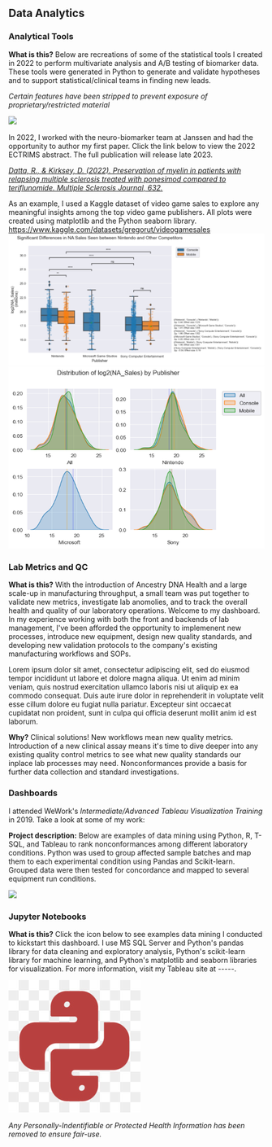## Data Analytics

### Analytical Tools

**What is this?** Below are recreations of some of the statistical tools I created in 2022 to perform multivariate analysis and A/B testing of biomarker data. These tools were generated in Python to generate and validate hypotheses and to support statistical/clinical teams in finding new leads. 

<i>Certain features have been stripped to prevent exposure of proprietary/restricted material</i>

<img src="images/dummy_thumbnail.jpg?raw=true"/>

In 2022, I worked with the neuro-biomarker team at Janssen and had the opportunity to author my first paper. Click the link below to view the 2022 ECTRIMS abstract. The full publication will release late 2023.

<a href="https://journals.sagepub.com/doi/epub/10.1177/13524585221123687"><i>Datta, R., & Kirksey, D. (2022). Preservation of myelin in patients with relapsing multiple sclerosis treated with ponesimod compared to teriflunomide. Multiple Sclerosis Journal, 632.</i></a>

As an example, I used a Kaggle dataset of video game sales to explore any meaningful insights among the top video game publishers. All plots were created using matplotlib and the Python seaborn library. https://www.kaggle.com/datasets/gregorut/videogamesales
<img src="images/download (1).png?raw=true"/>
<img src="images/download (2).png?raw=true"/>

### Lab Metrics and QC

**What is this?** With the introduction of Ancestry DNA Health and a large scale-up in manufacturing throughput, a small team was put together to validate new metrics, investigate lab anomolies, and to track the overall health and quality of our laboratory operations. Welcome to my dashboard. In my experience working with both the front and backends of lab management, I've been afforded the opportunity to implemenent new processes, introduce new equipment, design new quality standards, and developing new validation protocols to the company's existing manufacturing workflows and SOPs.

Lorem ipsum dolor sit amet, consectetur adipiscing elit, sed do eiusmod tempor incididunt ut labore et dolore magna aliqua. Ut enim ad minim veniam, quis nostrud exercitation ullamco laboris nisi ut aliquip ex ea commodo consequat. Duis aute irure dolor in reprehenderit in voluptate velit esse cillum dolore eu fugiat nulla pariatur. Excepteur sint occaecat cupidatat non proident, sunt in culpa qui officia deserunt mollit anim id est laborum.

**Why?** Clinical solutions! New workflows mean new quality metrics. Introduction of a new clinical assay means it's time to dive deeper into any existing quality control metrics to see what new quality standards our inplace lab processes may need. Nonconformances provide a basis for further data collection and standard investigations.


### Dashboards

I attended WeWork's <i>Intermediate/Advanced Tableau Visualization Training</i> in 2019. Take a look at some of my work:

**Project description:** Below are examples of data mining using Python, R, T-SQL, and Tableau to rank nonconformances among different laboratory conditions. Python was used to group affected sample batches and map them to each experimental condition using Pandas and Scikit-learn. Grouped data were then tested for concordance and mapped to several equipment run conditions. 


<img src="images/dummy_thumbnail.jpg?raw=true"/>

### Jupyter Notebooks

**What is this?** Click the icon below to see examples data mining I conducted to kickstart this dashboard. I use MS SQL Server and Python's pandas library for data cleaning and exploratory analysis, Python's scikit-learn library for machine learning, and Python's matplotlib and seaborn libraries for visualization. For more information, visit my Tableau site at -----.

<a href="./jupyters.md"><img src="./images/transparent-python-icon-development-icon-5fc9238ae6f1e2.901731871607017354946.jpg"></a>


<i>Any Personally-Indentifiable or Protected Health Information has been removed to ensure fair-use. </i>

